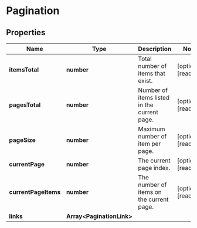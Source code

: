 
# Pagination

## Properties

Name | Type | Description | Notes
------------ | ------------- | ------------- | -------------
**itemsTotal** | **number** | Total number of items that exist. |  [optional] [readonly]
**pagesTotal** | **number** | Number of items listed in the current page. |  [optional] [readonly]
**pageSize** | **number** | Maximum number of item per page. |  [optional] [readonly]
**currentPage** | **number** | The current page index. |  [optional] [readonly]
**currentPageItems** | **number** | The number of items on the current page. |  [optional] [readonly]
**links** | **Array&lt;PaginationLink&gt;** |  | 



